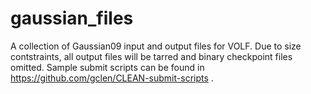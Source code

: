 # gaussian_files
A collection of Gaussian09 input and output files for VOLF. Due to size contstraints, all output files will be tarred and binary checkpoint files omitted. Sample submit scripts can be found in https://github.com/gclen/CLEAN-submit-scripts .  
